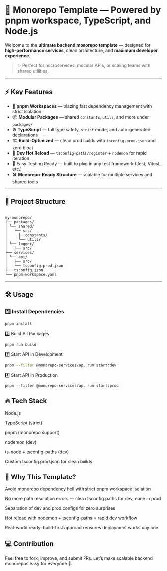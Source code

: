 # 🧱 Monorepo Template — Powered by pnpm workspace, TypeScript, and Node.js

Welcome to the **ultimate backend monorepo template** — designed for **high-performance services**, clean architecture, and **maximum developer experience**.

> ✨ Perfect for microservices, modular APIs, or scaling teams with shared utilities.

---

## ⚡️ Key Features

- 🧶 **pnpm Workspaces** — blazing fast dependency management with strict isolation
- 📦 **Modular Packages** — shared `constants`, `utils`, and more under `packages/`
- ⚙️ **TypeScript** — full type safety, `strict` mode, and auto-generated declarations
- 🏗️ **Build-Optimized** — clean prod builds with `tsconfig.prod.json` and zero bloat
- 🚀 **Dev Hot Reload** — `tsconfig-paths/register` + `nodemon` for rapid iteration
- 🧪 Easy Testing Ready — built to plug in any test framework (Jest, Vitest, etc.)
- 🛠️ **Monorepo-Ready Structure** — scalable for multiple services and shared tools

---

## 📂 Project Structure
```

my-monorepo/ 
├── packages/ 
│ └── shared/ 
│   └── src/
│     ├──constants/ 
│     └── utils/ 
│ └── logger/ 
│   └── src/
├── services/ 
│ └── api/ 
│   ├── src/ 
│   └── tsconfig.prod.json 
├── tsconfig.json 
└── pnpm-workspace.yaml
```

---

## 🛠 Usage

### 1️⃣ Install Dependencies
```bash
pnpm install
```
2️⃣ Build All Packages
```
pnpm run build
```
3️⃣ Start API in Development

```bash
pnpm --filter @monorepo-services/api run start:dev
```

4️⃣ Start API in Production
```
pnpm --filter @monorepo-services/api run start:prod
```

## 🔥 Tech Stack

Node.js

TypeScript (strict)

pnpm (monorepo support)

nodemon (dev)

ts-node + tsconfig-paths (dev)

Custom tsconfig.prod.json for clean builds

## 🧩 Why This Template?
Avoid monorepo dependency hell with strict pnpm workspace isolation

No more path resolution errors — clean tsconfig.paths for dev, none in prod

Separation of dev and prod configs for zero surprises

Hot reload with nodemon + tsconfig-paths = rapid dev workflow

Real-world ready: build-first approach ensures deployment works day one



## 💻 Contribution

Feel free to fork, improve, and submit PRs. Let’s make scalable backend monorepos easy for everyone 💪.

